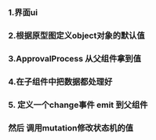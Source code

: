 ### 1.界面ui 

### 2.根据原型图定义object对象的默认值

### 3.ApprovalProcess  从父组件拿到值 

### 4.在子组件中把数据都处理好

### 5.   定义一个change事件 emit 到父组件 

### 然后 调用mutation修改状态机的值
